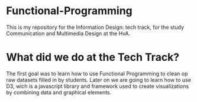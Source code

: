 # Functional-Programming
This is my repository for the Information Design: tech track, for the study Communication and Multimedia Design at the HvA.

# What did we do at the Tech Track?
The first goal was to learn how to use Functional Programming to clean op raw datasets filled in by students. Later on we are going to learn how to use D3, wich is a javascript library and framework used to create visualizations by combining data and graphical elements.
